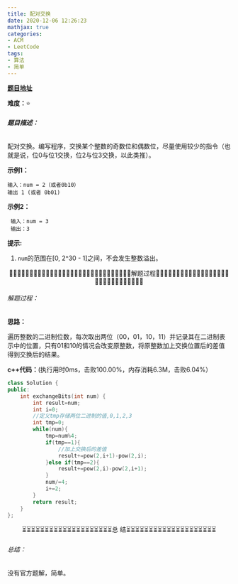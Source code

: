 ```yaml
---
title: 配对交换
date: 2020-12-06 12:26:23
mathjax: true
categories:
- ACM
- LeetCode
tags:
- 算法
- 简单
---
```


**[题目地址](https://leetcode-cn.com/problems/exchange-lcci/)**

**难度：**⭐

###### **题目描述：**

配对交换。编写程序，交换某个整数的奇数位和偶数位，尽量使用较少的指令（也就是说，位0与位1交换，位2与位3交换，以此类推）。

<!-- more -->

**示例1：**

```
输入：num = 2（或者0b10）
输出 1 (或者 0b01)
```

**示例2：**

```
 输入：num = 3
 输出：3
```

**提示:**

1. `num`的范围在[0, 2^30 - 1]之间，不会发生整数溢出。

<center>🙋‍♂️🙋‍♂️🙋‍♂️🙋‍♂️🙋‍♂️🙋‍♂️🙋‍♂️🙋‍♂️🙋‍♂️🙋‍♂️🙋‍♂️🙋‍♂️🙋‍♂️🙋‍♂️🙋‍♂️解题过程🙋‍♂️🙋‍♂️🙋‍♂️🙋‍♂️🙋‍♂️🙋‍♂️🙋‍♂️🙋‍♂️🙋‍♂️🙋‍♂️🙋‍♂️🙋‍♂️🙋‍♂️🙋‍♂️🙋‍♂️</center>

###### 解题过程：

**思路：**

遍历整数的二进制位数，每次取出两位（00，01，10，11）并记录其在二进制表示中的位置，只有01和10的情况会改变原整数，将原整数加上交换位置后的差值得到交换后的结果。

**c++代码：**(执行用时0ms，击败100.00%，内存消耗6.3M，击败6.04%）

```c++
class Solution {
public:
    int exchangeBits(int num) {
        int result=num;
        int i=0;
        //定义tmp存储两位二进制的值,0,1,2,3
        int tmp=0;
        while(num){
            tmp=num%4;
            if(tmp==1){
                //加上交换后的差值
                result+=pow(2,i+1)-pow(2,i);
            }else if(tmp==2){
                result+=pow(2,i)-pow(2,i+1);
            }
            num/=4;
            i+=2;
        }
        return result;
    }
};
```



<center>⏳⏳⏳⏳⏳⏳⏳⏳⏳⏳⏳⏳⏳⏳⏳⏳⏳⏳⏳⏳总 结⏳⏳⏳⏳⏳⏳⏳⏳⏳⏳⏳⏳⏳⏳⏳⏳⏳⏳⏳⏳</center>

###### 总结：

没有官方题解，简单。
